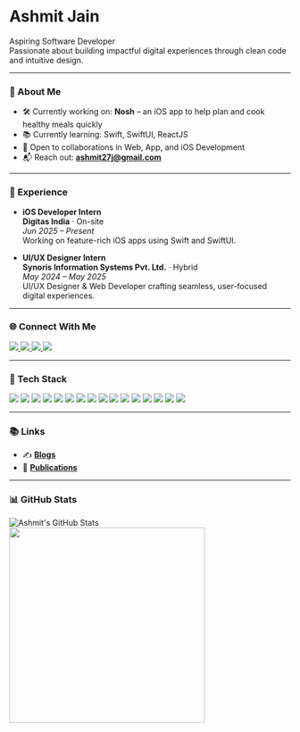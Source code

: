 # Ashmit Jain

Aspiring Software Developer  
Passionate about building impactful digital experiences through clean code and intuitive design.

---

### 🔎 About Me

- 🛠️ Currently working on: **Nosh** – an iOS app to help plan and cook healthy meals quickly  
- 📚 Currently learning: Swift, SwiftUI, ReactJS  
- 🤝 Open to collaborations in Web, App, and iOS Development  
- 📬 Reach out: **ashmit27j@gmail.com**

---

### 💼 Experience

- **iOS Developer Intern**  
  **Digitas India** · On-site  
  *Jun 2025 – Present*  
  Working on feature-rich iOS apps using Swift and SwiftUI.

- **UI/UX Designer Intern**  
  **Synoris Information Systems Pvt. Ltd.** · Hybrid  
  *May 2024 – May 2025*  
  UI/UX Designer & Web Developer crafting seamless, user-focused digital experiences.

---

### 🌐 Connect With Me

<p>
  <a href="mailto:ashmit27j@gmail.com">
    <img src="https://img.shields.io/badge/Gmail-D14836?style=for-the-badge&logo=gmail&logoColor=white"/>
  </a>
  <a href="https://www.linkedin.com/in/ashmitjain/">
    <img src="https://img.shields.io/badge/LinkedIn-0077B5?style=for-the-badge&logo=linkedin&logoColor=white"/>
  </a>
  <a href="https://stackoverflow.com/users/22767913/ashmit">
    <img src="https://img.shields.io/badge/Stack%20Overflow-F58025?style=for-the-badge&logo=stackoverflow&logoColor=white"/>
  </a>
  <a href="https://www.hackerrank.com/profile/ashmit27j">
    <img src="https://img.shields.io/badge/HackerRank-2EC866?style=for-the-badge&logo=hackerrank&logoColor=white"/>
  </a>
</p>

---

### 🧠 Tech Stack

<p>
  <img src="https://img.shields.io/badge/Swift-FA7343?style=for-the-badge&logo=swift&logoColor=white"/>
  <img src="https://img.shields.io/badge/SwiftUI-0A84FF?style=for-the-badge&logo=swift&logoColor=white"/>
  <img src="https://img.shields.io/badge/iOS-000000?style=for-the-badge&logo=apple&logoColor=white"/>
  <img src="https://img.shields.io/badge/C-00599C?style=for-the-badge&logo=c&logoColor=white"/>
  <img src="https://img.shields.io/badge/C++-00599C?style=for-the-badge&logo=c%2B%2B&logoColor=white"/>
  <img src="https://img.shields.io/badge/Java-ED8B00?style=for-the-badge&logo=java&logoColor=white"/>
  <img src="https://img.shields.io/badge/Python-3776AB?style=for-the-badge&logo=python&logoColor=white"/>
  <img src="https://img.shields.io/badge/JavaScript-F7DF1E?style=for-the-badge&logo=javascript&logoColor=black"/>
  <img src="https://img.shields.io/badge/Assembly-6E4C13?style=for-the-badge"/>
  <img src="https://img.shields.io/badge/HTML5-E34F26?style=for-the-badge&logo=html5&logoColor=white"/>
  <img src="https://img.shields.io/badge/CSS3-1572B6?style=for-the-badge&logo=css3&logoColor=white"/>
  <img src="https://img.shields.io/badge/React-61DAFB?style=for-the-badge&logo=react&logoColor=black"/>
  <img src="https://img.shields.io/badge/Angular-DD0031?style=for-the-badge&logo=angular&logoColor=white"/>
  <img src="https://img.shields.io/badge/Vite-646CFF?style=for-the-badge&logo=vite&logoColor=white"/>
  <img src="https://img.shields.io/badge/Tailwind_CSS-38B2AC?style=for-the-badge&logo=tailwind-css&logoColor=white"/>
  <img src="https://img.shields.io/badge/Node.js-339933?style=for-the-badge&logo=nodedotjs&logoColor=white"/>
</p>

---

### 📚 Links

- ✍️ **[Blogs](https://ashmit27j.wixstudio.com/my-blogs)**  
- 📖 **[Publications](https://www.researchgate.net/profile/Ashmit-Jain)**  

---

### 📊 GitHub Stats

<p align="left">
  <img src="https://github-readme-stats.vercel.app/api?username=ashmit27j&show_icons=true&theme=tokyonight&border_radius=10" alt="Ashmit's GitHub Stats"/>
  <img src="https://github-readme-stats.vercel.app/api/top-langs/?username=ashmit27j&layout=compact&theme=tokyonight&border_radius=10" width="350"/>
</p>
